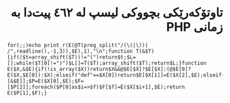 <div dir=rtl>

# تاوتۆکەرێکی بچووکی لیسپ لە ٤٦٢ پیت‌دا بە زمانی PHP

</div>

```
for(;;)echo print_r(E(@T(preg_split("/(\(|\))| /",readline(),-1,3)),$E),1),"\n";function T(&$T){if(($t=array_shift($T))!="(")return$t;$L=[];while($T[0]!=")")$L[]=T($T);array_shift($T);return$L;}function E($X,&$E){if(!is_array($X))return$X&&@$E[$X]?$E[$X]:(@$E[0]?E($X,$E[0]):$X);elseif("def"==$X[0])return$E[$X[1]]=E($X[2],$E);elseif("fn"==$X[0])return[$X[1],$X[2],[&$E]];$P=E($X[0],$E);$F=[$P[2]];foreach($P[0]as$i=>$f)$F[$f]=E($X[$i+1],$E);return E($P[1],$F);}
```
